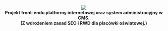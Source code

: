 <div align="center">
<img src="https://camo.githubusercontent.com/5e74c06c97ad00a2bf03f0e6cfa2f9a0c5cb931a0003cbf65821d21b872bf869/68747470733a2f2f692e696d6775722e636f6d2f6c544e74466c572e706e67">
<br>
</div>

<center><b>Projekt front-endu platformy internetowej oraz system administracyjny w CMS. <br>
(Z wdrożeniem zasad SEO i RWD dla placówki oświatowej.)</b></center>

